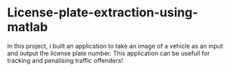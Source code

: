 # License-plate-extraction-using-matlab

In this project, i built an application to take an image of a vehicle as an input and output the license plate number. This application can be usefull for tracking and penalising traffic offenders!

